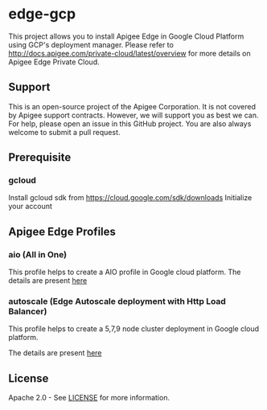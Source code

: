 # edge-gcp
This project allows you to install Apigee Edge in Google Cloud Platform using GCP's deployment manager. Please refer to http://docs.apigee.com/private-cloud/latest/overview for more details on Apigee Edge Private Cloud.

## Support
This is an open-source project of the Apigee Corporation. It is not covered by Apigee support contracts. However, we will support you as best we can. For help, please open an issue in this GitHub project. You are also always welcome to submit a pull request.


## Prerequisite

### gcloud 
Install gcloud sdk from https://cloud.google.com/sdk/downloads
Initialize your account

## Apigee Edge Profiles
### aio (All in One)
This profile helps to create a AIO profile in Google cloud platform. The details are present 
[here](../../tree/master/aio/jinja)

### autoscale (Edge Autoscale deployment with Http Load Balancer)
This profile helps to create a 5,7,9 node cluster deployment in Google cloud platform. 

The details are present [here](../../tree/master/multinode-autoscale/jinja)

## License

Apache 2.0 - See [LICENSE](LICENSE) for more information.
